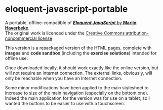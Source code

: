 # eloquent-javascript-portable

A portable, offline-compatible of [__*Eloquent JavaScript*__ by **Marijn Haverbeke**](http://eloquentjavascript.net/).  
The original work is licenced under the [Creative Commons attribution-noncommercial license](http://creativecommons.org/licenses/by-nc/3.0/)

This version is a repackaged version of the HTML pages, complete with **images** and **code sandbox** (including the **exercise solutions**) intended for offline use.

Once downloaded locally, it should work exactly like the online version, but will not require an Internet connection.
The external links, obviously, will only be reachable when you have an Internet connection.

Some minor modifications have been applied to the main stylesheet to increase to size of the main navigation (especially on the bottom one).
Indeed the main application for the version was for use on a tablet, so I wanted the buttons to be easier to use with a touchscreen.
